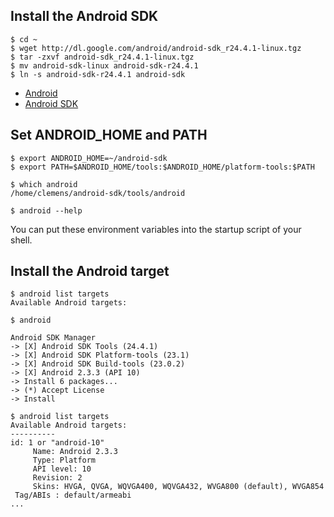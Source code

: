 ## Install the Android SDK

```
$ cd ~
$ wget http://dl.google.com/android/android-sdk_r24.4.1-linux.tgz
$ tar -zxvf android-sdk_r24.4.1-linux.tgz
$ mv android-sdk-linux android-sdk-r24.4.1
$ ln -s android-sdk-r24.4.1 android-sdk
```

* [Android](http://www.android.com/)
* [Android SDK](https://developer.android.com/sdk/)

## Set ANDROID_HOME and PATH

```
$ export ANDROID_HOME=~/android-sdk
$ export PATH=$ANDROID_HOME/tools:$ANDROID_HOME/platform-tools:$PATH

$ which android
/home/clemens/android-sdk/tools/android

$ android --help
```

You can put these environment variables into the startup script of your shell.

## Install the Android target

```
$ android list targets
Available Android targets:

$ android

Android SDK Manager
-> [X] Android SDK Tools (24.4.1)
-> [X] Android SDK Platform-tools (23.1)
-> [X] Android SDK Build-tools (23.0.2)
-> [X] Android 2.3.3 (API 10)
-> Install 6 packages...
-> (*) Accept License
-> Install

$ android list targets
Available Android targets:
----------
id: 1 or "android-10"
     Name: Android 2.3.3
     Type: Platform
     API level: 10
     Revision: 2
     Skins: HVGA, QVGA, WQVGA400, WQVGA432, WVGA800 (default), WVGA854
 Tag/ABIs : default/armeabi
...
```

